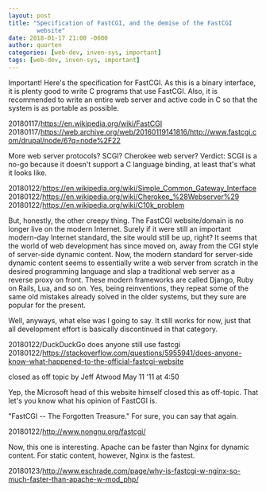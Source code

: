 ```yaml
---
layout: post
title: "Specification of FastCGI, and the demise of the FastCGI
        website"
date: 2018-01-17 21:00 -0600
author: quorten
categories: [web-dev, inven-sys, important]
tags: [web-dev, inven-sys, important]
---
```


Important!  Here's the specification for FastCGI.  As this is a binary
interface, it is plenty good to write C programs that use FastCGI.
Also, it is recommended to write an entire web server and active code
in C so that the system is as portable as possible.

20180117/https://en.wikipedia.org/wiki/FastCGI  
20180117/https://web.archive.org/web/20160119141816/http://www.fastcgi.com/drupal/node/6?q=node%2F22

More web server protocols?  SCGI?  Cherokee web server?  Verdict: SCGI
is a no-go because it doesn't support a C language binding, at least
that's what it looks like.

20180122/https://en.wikipedia.org/wiki/Simple_Common_Gateway_Interface  
20180122/https://en.wikipedia.org/wiki/Cherokee_%28Webserver%29  
20180122/https://en.wikipedia.org/wiki/C10k_problem

<!-- more -->

But, honestly, the other creepy thing.  The FastCGI website/domain is
no longer live on the modern Internet.  Surely if it were still an
important modern-day Internet standard, the site would still be up,
right?  It seems that the world of web development has since moved on,
away from the CGI style of server-side dynamic content.  Now, the
modern standard for server-side dynamic content seems to essentially
write a web server from scratch in the desired programming language
and slap a traditional web server as a reverse proxy on front.  These
modern frameworks are called Django, Ruby on Rails, Lua, and so on.
Yes, being reinventions, they repeat some of the same old mistakes
already solved in the older systems, but they sure are popular for the
present.

Well, anyways, what else was I going to say.  It still works for now,
just that all development effort is basically discontinued in that
category.

20180122/DuckDuckGo does anyone still use fastcgi  
20180122/https://stackoverflow.com/questions/5955941/does-anyone-know-what-happened-to-the-official-fastcgi-website

  closed as off topic by Jeff Atwood May 11 '11 at 4:50 

Yep, the Microsoft head of this website himself closed this as
off-topic.  That let's you know what his opinion of FastCGI is.

"FastCGI -- The Forgotten Treasure."  For sure, you can say that
again.

20180122/http://www.nongnu.org/fastcgi/

Now, this one is interesting.  Apache can be faster than Nginx for
dynamic content.  For static content, however, Nginx is the fastest.

20180123/http://www.eschrade.com/page/why-is-fastcgi-w-nginx-so-much-faster-than-apache-w-mod_php/
